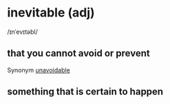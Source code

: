 # inevitable (adj)

/ɪnˈevɪtəbl/

## that you cannot avoid or prevent

Synonym [unavoidable](../u/unavoidable-adj.md#impossible-to-avoid-or-prevent)

## something that is certain to happen